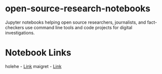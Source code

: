 # open-source-research-notebooks
Jupyter notebooks helping open source researchers, journalists, and fact-checkers use command line tools and code projects for digital investigations.
# Notebook Links
holehe - [Link](bellingcat_holehe.ipynb)
maigret - [Link](bellingcat_maigret.ipynb)